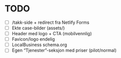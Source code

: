 # TODO

- [ ] /takk-side + redirect fra Netlify Forms
- [ ] Ekte case-bilder (assets/)
- [ ] Header med logo + CTA (mobilvennlig)
- [ ] Favicon/logo endelig
- [ ] LocalBusiness schema.org
- [ ] Egen “Tjenester”-seksjon med priser (pilot/normal)
